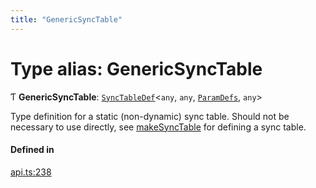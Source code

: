 ```yaml
---
title: "GenericSyncTable"
---
```

# Type alias: GenericSyncTable

Ƭ **GenericSyncTable**: [`SyncTableDef`](../interfaces/SyncTableDef.md)<`any`, `any`, [`ParamDefs`](ParamDefs.md), `any`\>

Type definition for a static (non-dynamic) sync table.
Should not be necessary to use directly, see [makeSyncTable](../functions/makeSyncTable.md)
for defining a sync table.

#### Defined in

[api.ts:238](https://github.com/coda/packs-sdk/blob/main/api.ts#L238)
